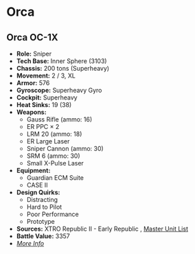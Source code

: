 # Orca 

## Orca OC-1X 

- **Role:** Sniper 
- **Tech Base:** Inner Sphere (3103) 
- **Chassis:** 200 tons (Superheavy) 
- **Movement:** 2 / 3, XL 
- **Armor:** 576 
- **Gyroscope:** Superheavy Gyro 
- **Cockpit:** Superheavy 
- **Heat Sinks:** 19 (38) 
- **Weapons:** 
  - Gauss Rifle (ammo: 16) 
  - ER PPC × 2 
  - LRM 20 (ammo: 18) 
  - ER Large Laser 
  - Sniper Cannon (ammo: 30) 
  - SRM 6 (ammo: 30) 
  - Small X-Pulse Laser 
- **Equipment:** 
  - Guardian ECM Suite 
  - CASE II 
- **Design Quirks:** 
  - Distracting 
  - Hard to Pilot 
  - Poor Performance 
  - Prototype 
- **Sources:** XTRO Republic II - Early Republic , [Master Unit List](http://masterunitlist.info/Unit/Details/7356) 
- **Battle Value:** 3357 
- [*More Info*](orca/orca_oc-1x.md) 

